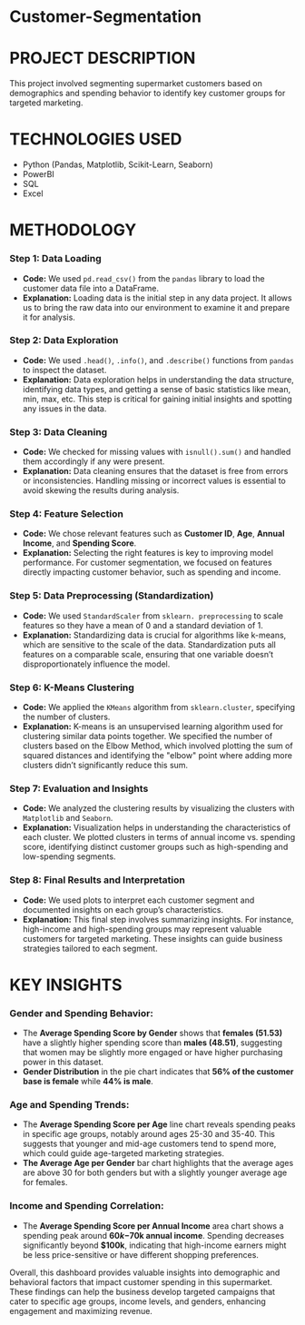 # Customer-Segmentation
# PROJECT DESCRIPTION

This project involved segmenting supermarket customers based on demographics and spending behavior to identify key customer groups for targeted marketing.

# TECHNOLOGIES USED

- Python (Pandas, Matplotlib, Scikit-Learn, Seaborn)
- PowerBI
- SQL
- Excel

# METHODOLOGY

### **Step 1: Data Loading**

- **Code:** We used `pd.read_csv()` from the `pandas` library to load the customer data file into a DataFrame.
- **Explanation:** Loading data is the initial step in any data project. It allows us to bring the raw data into our environment to examine it and prepare it for analysis.

### **Step 2: Data Exploration**

- **Code:** We used `.head()`, `.info()`, and `.describe()` functions from `pandas` to inspect the dataset.
- **Explanation:** Data exploration helps in understanding the data structure, identifying data types, and getting a sense of basic statistics like mean, min, max, etc. This step is critical for gaining initial insights and spotting any issues in the data.

### **Step 3: Data Cleaning**

- **Code:** We checked for missing values with `isnull().sum()` and handled them accordingly if any were present.
- **Explanation:** Data cleaning ensures that the dataset is free from errors or inconsistencies. Handling missing or incorrect values is essential to avoid skewing the results during analysis.

### **Step 4: Feature Selection**

- **Code:** We chose relevant features such as **Customer ID**, **Age**, **Annual Income**, and **Spending Score**.
- **Explanation:** Selecting the right features is key to improving model performance. For customer segmentation, we focused on features directly impacting customer behavior, such as spending and income.

### **Step 5: Data Preprocessing (Standardization)**

- **Code:** We used `StandardScaler` from `sklearn. preprocessing` to scale features so they have a mean of 0 and a standard deviation of 1.
- **Explanation:** Standardizing data is crucial for algorithms like k-means, which are sensitive to the scale of the data. Standardization puts all features on a comparable scale, ensuring that one variable doesn’t disproportionately influence the model.

### **Step 6: K-Means Clustering**

- **Code:** We applied the `KMeans` algorithm from `sklearn.cluster`, specifying the number of clusters.
- **Explanation:** K-means is an unsupervised learning algorithm used for clustering similar data points together. We specified the number of clusters based on the Elbow Method, which involved plotting the sum of squared distances and identifying the "elbow" point where adding more clusters didn’t significantly reduce this sum.

### **Step 7: Evaluation and Insights**

- **Code:** We analyzed the clustering results by visualizing the clusters with `Matplotlib` and `Seaborn`.
- **Explanation:** Visualization helps in understanding the characteristics of each cluster. We plotted clusters in terms of annual income vs. spending score, identifying distinct customer groups such as high-spending and low-spending segments.

### **Step 8: Final Results and Interpretation**

- **Code:** We used plots to interpret each customer segment and documented insights on each group’s characteristics.
- **Explanation:** This final step involves summarizing insights. For instance, high-income and high-spending groups may represent valuable customers for targeted marketing. These insights can guide business strategies tailored to each segment.

# KEY INSIGHTS
### **Gender and Spending Behavior**:

- The **Average Spending Score by Gender** shows that **females (51.53)** have a slightly higher spending score than **males (48.51)**, suggesting that women may be slightly more engaged or have higher purchasing power in this dataset.
- **Gender Distribution** in the pie chart indicates that **56% of the customer base is female** while **44% is male**.

### **Age and Spending Trends**:

- The **Average Spending Score per Age** line chart reveals spending peaks in specific age groups, notably around ages 25-30 and 35-40. This suggests that younger and mid-age customers tend to spend more, which could guide age-targeted marketing strategies.
- **The Average Age per Gender** bar chart highlights that the average ages are above 30 for both genders but with a slightly younger average age for females.

### **Income and Spending Correlation**:

- The **Average Spending Score per Annual Income** area chart shows a spending peak around **$60k-$70k annual income**. Spending decreases significantly beyond **$100k**, indicating that high-income earners might be less price-sensitive or have different shopping preferences.

Overall, this dashboard provides valuable insights into demographic and behavioral factors that impact customer spending in this supermarket. These findings can help the business develop targeted campaigns that cater to specific age groups, income levels, and genders, enhancing engagement and maximizing revenue.
